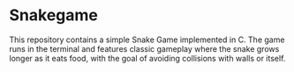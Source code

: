 # Snakegame
This repository contains a simple Snake Game implemented in C. The game runs in the terminal and features classic gameplay where the snake grows longer as it eats food, with the goal of avoiding collisions with walls or itself.
